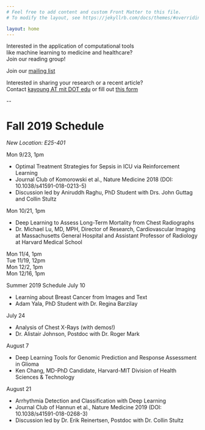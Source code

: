 ```yaml
---
# Feel free to add content and custom Front Matter to this file.
# To modify the layout, see https://jekyllrb.com/docs/themes/#overriding-theme-defaults

layout: home
---
```


Interested in the application of computational tools  
like machine learning to medicine and healthcare?  
Join our reading group!

Join our [mailing list](https://groups.mit.edu/webmoira/list/comp_med)

Interested in sharing your research or a recent article?  
Contact [kayoung AT mit DOT edu]() or fill out [this form](https://docs.google.com/forms/d/e/1FAIpQLSe1p6Jghn5IiZK2MNkZKEYwrQlQA5YM4smnpIAgy3RRDZM9TA/viewform)

--

# Fall 2019 Schedule

*New Location: E25-401*

Mon 9/23, 1pm
+ Optimal Treatment Strategies for Sepsis in ICU via Reinforcement Learning
+ Journal Club of Komorowski et al., Nature Medicine 2018 (DOI: 10.1038/s41591-018-0213-5)
+ Discussion led by Aniruddh Raghu, PhD Student with Drs. John Guttag and Collin Stultz

Mon 10/21, 1pm  
+ Deep Learning to Assess Long-Term Mortality from Chest Radiographs
+ Dr. Michael Lu, MD, MPH, Director of Research, Cardiovascular Imaging at Massachusetts General Hospital and Assistant Professor of Radiology at Harvard Medical School

Mon 11/4, 1pm  
Tue 11/19, 12pm  
Mon 12/2, 1pm  
Mon 12/16, 1pm  

Summer 2019 Schedule
July 10  
+ Learning about Breast Cancer from Images and Text  
+ Adam Yala, PhD Student with Dr. Regina Barzilay  

July 24
+ Analysis of Chest X-Rays (with demos!)  
+ Dr. Alistair Johnson, Postdoc with Dr. Roger Mark

August 7
+ Deep Learning Tools for Genomic Prediction and Response Assessment in Glioma  
+ Ken Chang, MD-PhD Candidate, Harvard-MIT Division of Health Sciences & Technology

August 21  
+ Arrhythmia Detection and Classification with Deep Learning  
+ Journal Club of Hannun et al., Nature Medicine 2019 (DOI: 10.1038/s41591-018-0268-3)  
+ Discussion led by Dr. Erik Reinertsen, Postdoc with Dr. Collin Stultz

